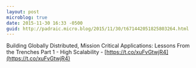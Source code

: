 ```yaml
---
layout: post
microblog: true
date: 2015-11-30 16:33 -0500
guid: http://padraic.micro.blog/2015/11/30/t671442051825803264.html
---
```

Building Globally Distributed, Mission Critical Applications: Lessons From the Trenches Part 1 - High Scalability - [https://t.co/xuFvGtwjR4](https://t.co/xuFvGtwjR4)
